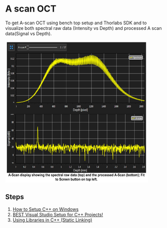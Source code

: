 # A scan OCT

To get A-scan OCT using bench top setup and Thorlabs SDK and to visualize both spectral raw data (Intensity vs Depth)  and processed A scan data(Signal vs Depth).

<img src="AScan.PNG"  width="450" height="450">

##  Steps 

1. [How to Setup C++ on Windows](https://www.youtube.com/watch?v=1OsGXuNA5cc) 
2. [BEST Visual Studio Setup for C++ Projects!](https://www.youtube.com/watch?v=qeH9Xv_90KM)
3. [Using Libraries in C++ (Static Linking)](https://www.youtube.com/watch?v=or1dAmUO8k0)